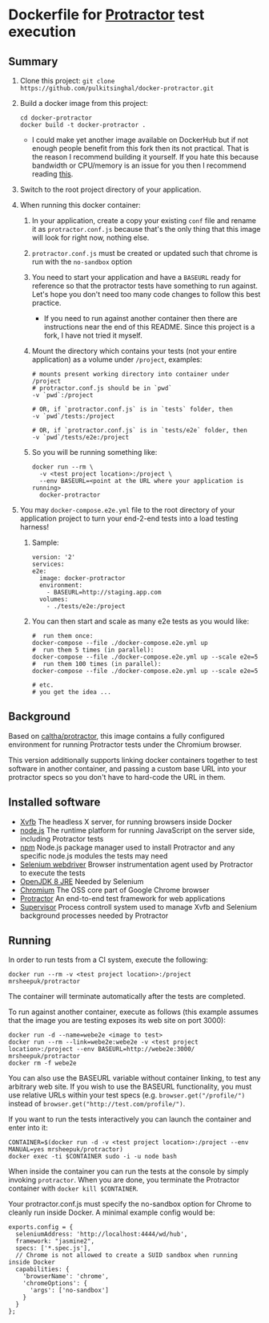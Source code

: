 Dockerfile for [Protractor](http://angular.github.io/protractor/) test execution
================================================================================

Summary
-------

1. Clone this project: `git clone https://github.com/pulkitsinghal/docker-protractor.git`
1. Build a docker image from this project:

    ```
    cd docker-protractor
    docker build -t docker-protractor .
    ```
    * I could make yet another image available on DockerHub but if not enough people benefit from this fork then its not practical. That is the reason I recommend building it yourself. If you hate this because bandwidth or CPU/memory is an issue for you then I recommend reading [this](https://training.shoppinpal.com/solution.html).
1. Switch to the root project directory of your application.
1. When running this docker container:
    1. In your application, create a copy your existing `conf` file and rename it as `protractor.conf.js` because that's the only thing that this image will look for right now, nothing else.
    1. `protractor.conf.js` must be created or updated such that chrome is run with the `no-sandbox` option
    1. You need to start your application and have a `BASEURL` ready for reference so that the protractor tests have something to run against. Let's hope you don't need too many code changes to follow this best practice.
        * If you need to run against another container then there are instructions near the end of this README. Since this project is a fork, I have not tried it myself.
    1. Mount the directory which contains your tests (not your entire application) as a volume under `/project`, examples:

        ```
        # mounts present working directory into container under /project
        # protractor.conf.js should be in `pwd`
        -v `pwd`:/project
        
        # OR, if `protractor.conf.js` is in `tests` folder, then
        -v `pwd`/tests:/project

        # OR, if `protractor.conf.js` is in `tests/e2e` folder, then
        -v `pwd`/tests/e2e:/project
        ```
    1. So you will be running something like:

        ```
        docker run --rm \
          -v <test project location>:/project \
          --env BASEURL=<point at the URL where your application is running>
          docker-protractor
        ```
1. You may `docker-compose.e2e.yml` file to the root directory of your application project to turn your end-2-end tests into a load testing harness!
    1. Sample:
        ```
        version: '2'
        services:
        e2e:
          image: docker-protractor
          environment:
            - BASEURL=http://staging.app.com
          volumes:
            - ./tests/e2e:/project
        ```
    1. You can then start and scale as many e2e tests as you would like:
        ```
        #  run them once:
        docker-compose --file ./docker-compose.e2e.yml up
        #  run them 5 times (in parallel):
        docker-compose --file ./docker-compose.e2e.yml up --scale e2e=5
        #  run them 100 times (in parallel):
        docker-compose --file ./docker-compose.e2e.yml up --scale e2e=5

        # etc.
        # you get the idea ...
        ```

Background
----------
Based on [caltha/protractor](https://bitbucket.org/rkrzewski/dockerfile), this image contains a fully configured environment for running Protractor tests under the Chromium browser.

This version additionally supports linking docker containers together to test software in another container, and passing a custom base URL into your protractor specs so you don't have to hard-code the URL in them. 

Installed software
------------------
   * [Xvfb](http://unixhelp.ed.ac.uk/CGI/man-cgi?Xvfb+1) The headless X server, for running browsers inside Docker
   * [node.js](http://nodejs.org/) The runtime platform for running JavaScript on the server side, including Protractor tests
   * [npm](https://www.npmjs.com/) Node.js package manager used to install Protractor and any specific node.js modules the tests may need
   * [Selenium webdriver](http://docs.seleniumhq.org/docs/03_webdriver.jsp) Browser instrumentation agent used by Protractor to execute the tests
   * [OpenJDK 8 JRE](http://openjdk.java.net/projects/jdk8/) Needed by Selenium
   * [Chromium](http://www.chromium.org/Home) The OSS core part of Google Chrome browser
   * [Protractor](http://angular.github.io/protractor/) An end-to-end test framework for web applications
   * [Supervisor](http://supervisord.org/) Process controll system used to manage Xvfb and Selenium background processes needed by Protractor

Running
-------
In order to run tests from a CI system, execute the following:
```
docker run --rm -v <test project location>:/project mrsheepuk/protractor
```
The container will terminate automatically after the tests are completed.

To run against another container, execute as follows (this example assumes that the image you are testing exposes its web site on port 3000):
```
docker run -d --name=webe2e <image to test>
docker run --rm --link=webe2e:webe2e -v <test project location>:/project --env BASEURL=http://webe2e:3000/ mrsheepuk/protractor
docker rm -f webe2e
```

You can also use the BASEURL variable without container linking, to test any arbitrary web site. If you wish to use the BASEURL functionality, you must use relative URLs within your test specs (e.g. `browser.get("/profile/")` instead of `browser.get("http://test.com/profile/")`.

If you want to run the tests interactively you can launch the container and enter into it:
```
CONTAINER=$(docker run -d -v <test project location>:/project --env MANUAL=yes mrsheepuk/protractor)
docker exec -ti $CONTAINER sudo -i -u node bash
```
When inside the container you can run the tests at the console by simply invoking `protractor`. When you are done, you terminate the Protractor container with `docker kill $CONTAINER`.

Your protractor.conf.js must specify the no-sandbox option for Chrome to cleanly run inside Docker. A minimal example config would be:

```
exports.config = {
  seleniumAddress: 'http://localhost:4444/wd/hub',
  framework: "jasmine2",
  specs: ['*.spec.js'],
  // Chrome is not allowed to create a SUID sandbox when running inside Docker  
  capabilities: {
    'browserName': 'chrome',
    'chromeOptions': {
      'args': ['no-sandbox']
    }
  }
};
```

